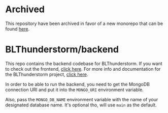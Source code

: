 # Archived
This repository have been archived in favor of a new monorepo that can be found [here](https://github.com/Nefomemes/BLThunderstorm).


# BLThunderstorm/backend
This repo contains the backend codebase for BLThunderstorm. If you want to check out the frontend, [click here](https://gitlab.com/BLThunderstorm/frontend). For more info and documentation for the BLThunderstorm project, [click here](https://gitlab.com/BLThunderstorm/about).

In order to be able to run the backend, you need to get the MongoDB connection URI and put it into the `MONGO_URI` environment variable.

Also, pass the `MONGO_DB_NAME` environment variable with the name of your designated database name. It's optional tho, will use `main` as the default.

